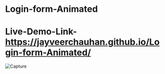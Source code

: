 # Login-form-Animated
# Live-Demo-Link-https://jayveerchauhan.github.io/Login-form-Animated/

![Capture](https://github.com/Jayveerchauhan/Login-form-Animated/assets/105415219/686e294b-35ae-4aa2-9bd3-45b5b551f7ad)
